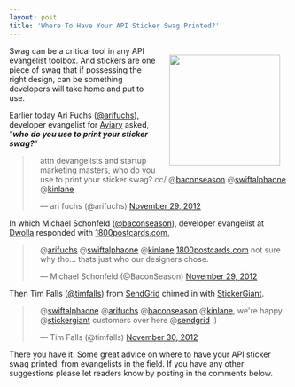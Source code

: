 ```yaml
---
layout: post
title: 'Where To Have Your API Sticker Swag Printed?'
---
```

<p><img style="padding: 15px;" src="https://s3.amazonaws.com/kinlane-productions/api-evangelist/apigee-i-love-apis.jpg" alt="" width="200" align="right" /></p>
<p>Swag can be a critical tool in any API evangelist toolbox.  And stickers are one piece of swag that if possessing the right design, can be something developers will take home and put to use.</p>
<p>Earlier today Ari Fuchs (<a href="https://twitter.com/arifuchs">@arifuchs</a>), developer evangelist for <a href="http://www.aviary.com/">Aviary</a> asked, &ldquo;<strong><em>who do you use to print your sticker swag?</em></strong>&rdquo;</p>
<blockquote class="twitter-tweet" style="padding-left: 30px;">
<p>attn devangelists and startup marketing masters, who do you use to print your sticker swag? cc/ @<a href="https://twitter.com/baconseason">baconseason</a> @<a href="https://twitter.com/swiftalphaone">swiftalphaone</a> @<a href="https://twitter.com/kinlane">kinlane</a></p>
&mdash; ari fuchs (@arifuchs) <a href="https://twitter.com/arifuchs/status/274242489379086336">November 29, 2012</a></blockquote>
<p>In which Michael Schonfeld (<a href="https://twitter.com/BaconSeason">@baconseason</a>), developer evangelist at <a href="https://www.dwolla.com/">Dwolla</a> responded with <a href="http://www.1800postcards.com/" target="_blank">1800postcards.com<!--?a-->.</a></p>
<p><a href="http://www.1800postcards.com/" target="_blank"> </a></p>
<blockquote class="twitter-tweet" style="padding-left: 30px;">
<p>@<a href="https://twitter.com/arifuchs">arifuchs</a> @<a href="https://twitter.com/swiftalphaone">swiftalphaone</a> @<a href="https://twitter.com/kinlane">kinlane</a> <a title="http://www.1800postcards.com/" href="http://t.co/rrQt2OUy">1800postcards.com</a> not sure why tho&hellip; thats just who our designers chose.</p>
&mdash; Michael Schonfeld (@BaconSeason) <a href="https://twitter.com/BaconSeason/status/274249714256457728">November 29, 2012</a></blockquote>
<p>Then Tim Falls (<a href="https://twitter.com/timfalls">@timfalls</a>) from <a href="http://sendgrid.com/">SendGrid</a> chimed in with <a href="http://www.stickergiant.com/" target="_blank">StickerGiant</a>.</p>
<blockquote class="twitter-tweet" style="padding-left: 30px;">
<p>@<a href="https://twitter.com/swiftalphaone">swiftalphaone</a> @<a href="https://twitter.com/arifuchs">arifuchs</a> @<a href="https://twitter.com/baconseason">baconseason</a> @<a href="https://twitter.com/kinlane">kinlane</a>, we're happy @<a href="https://twitter.com/stickergiant">stickergiant</a> customers over here @<a href="https://twitter.com/sendgrid">sendgrid</a> :)</p>
&mdash; Tim Falls (@timfalls) <a href="https://twitter.com/timfalls/status/274391900734234625">November 30, 2012</a></blockquote>
<p>There you have it.  Some great advice on where to have your API sticker swag printed, from evangelists in the field.  If you have any other suggestions please let readers know by posting in the comments below.</p>
<script src="http://platform.twitter.com/widgets.js"></script>